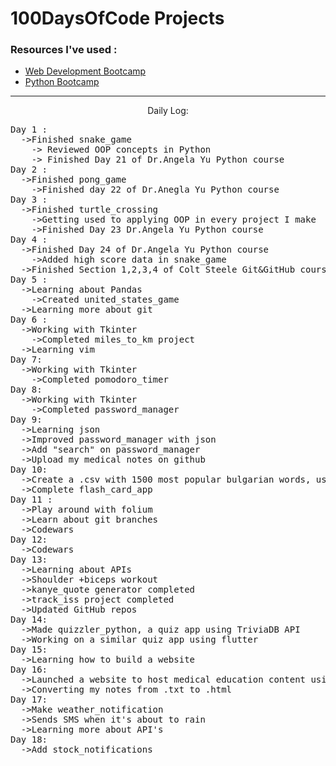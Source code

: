 
<h1>100DaysOfCode Projects</h1>
<h3>Resources I've used :</h3> 
  <ul>
        <li><a href="https://www.udemy.com/course/the-complete-web-development-bootcamp/">Web Development Bootcamp</a></li>
        <li><a href="https://www.udemy.com/course/100-days-of-code/">Python Bootcamp</a></li>
    </ul>
<hr size=3 noshade>

<p align="center">
    Daily Log:
</p>
<pre>
Day 1 :
  ->Finished snake_game
    -> Reviewed OOP concepts in Python
    -> Finished Day 21 of Dr.Angela Yu Python course
Day 2 :
  ->Finished pong_game
    ->Finished day 22 of Dr.Anegla Yu Python course
Day 3 :
  ->Finished turtle_crossing 
    ->Getting used to applying OOP in every project I make
    ->Finished Day 23 Dr.Angela Yu Python course
Day 4 : 
  ->Finished Day 24 of Dr.Angela Yu Python course
    ->Added high score data in snake_game 
  ->Finished Section 1,2,3,4 of Colt Steele Git&GitHub course
Day 5 :
  ->Learning about Pandas
    ->Created united_states_game 
  ->Learning more about git
Day 6 :
  ->Working with Tkinter
    ->Completed miles_to_km project
  ->Learning vim
Day 7:
  ->Working with Tkinter
    ->Completed pomodoro_timer
Day 8:
  ->Working with Tkinter
    ->Completed password_manager
Day 9:
  ->Learning json
  ->Improved password_manager with json
  ->Add "search" on password_manager
  ->Upload my medical notes on github
Day 10:
  ->Create a .csv with 1500 most popular bulgarian words, used to make an anki deck
  ->Complete flash_card_app
Day 11 :
  ->Play around with folium
  ->Learn about git branches
  ->Codewars
Day 12:
  ->Codewars
Day 13:
  ->Learning about APIs
  ->Shoulder +biceps workout
  ->kanye_quote generator completed
  ->track_iss project completed
  ->Updated GitHub repos
Day 14:
  ->Made quizzler_python, a quiz app using TriviaDB API
  ->Working on a similar quiz app using flutter 
Day 15:
  ->Learning how to build a website
Day 16:
  ->Launched a website to host medical education content using github
  ->Converting my notes from .txt to .html 
Day 17:
  ->Make weather_notification
  ->Sends SMS when it's about to rain
  ->Learning more about API's
Day 18:
  ->Add stock_notifications 

<pre>
